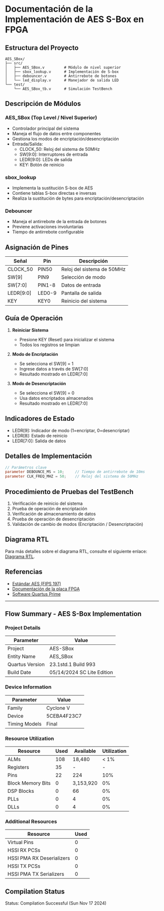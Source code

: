 # Documentación de la Implementación de AES S-Box en FPGA

## Estructura del Proyecto

```
AES_SBox/
├── src/
│   ├── AES_SBox.v         # Módulo de nivel superior
│   ├── sbox_lookup.v      # Implementación de S-box
│   ├── debouncer.v        # Antirrebote de botones
│   └── led_display.v      # Manejador de salida LED
└── test/
    └── AES_SBox_tb.v      # Simulación TestBench
```

## Descripción de Módulos

### AES_SBox (Top Level / Nivel Superior)
- Controlador principal del sistema
- Maneja el flujo de datos entre componentes
- Gestiona los modos de encriptación/desencriptación
- Entrada/Salida:
  - CLOCK_50: Reloj del sistema de 50MHz
  - SW[9:0]: Interruptores de entrada
  - LEDR[9:0]: LEDs de salida
  - KEY: Botón de reinicio

### sbox_lookup
- Implementa la sustitución S-box de AES
- Contiene tablas S-box directas e inversas
- Realiza la sustitución de bytes para encriptación/desencriptación

### Debouncer
- Maneja el antirrebote de la entrada de botones
- Previene activaciones involuntarias
- Tiempo de antirrebote configurable

## Asignación de Pines

| Señal    | Pin   | Descripción                |
|----------|-------|----------------------------|
| CLOCK_50 | PIN50 | Reloj del sistema de 50MHz |
| SW[9]    | PIN9  | Selección de modo          |
| SW[7:0]  | PIN1-8| Datos de entrada           |
| LEDR[9:0]| LED0-9| Pantalla de salida         |
| KEY      | KEY0  | Reinicio del sistema       |

## Guía de Operación

1. **Reiniciar Sistema**
   - Presione KEY (Reset) para inicializar el sistema
   - Todos los registros se limpian

2. **Modo de Encriptación**
   - Se selecciona el SW[9] = 1
   - Ingrese datos a través de SW[7:0]
   - Resultado mostrado en LEDR[7:0]

3. **Modo de Desencriptación**
   - Se selecciona el SW[9] = 0
   - Usa datos encriptados almacenados
   - Resultado mostrado en LEDR[7:0]

## Indicadores de Estado

- LEDR[9]: Indicador de modo (1=encriptar, 0=desencriptar)
- LEDR[8]: Estado de reinicio
- LEDR[7:0]: Salida de datos

## Detalles de Implementación

```verilog
// Parámetros clave
parameter DEBOUNCE_MS = 10;     // Tiempo de antirrebote de 10ms
parameter CLK_FREQ_MHZ = 50;    // Reloj del sistema de 50MHz
```

## Procedimiento de Pruebas del TestBench

1. Verificación de reinicio del sistema
2. Prueba de operación de encriptación
3. Verificación de almacenamiento de datos
4. Prueba de operación de desencriptación
5. Validación de cambio de modos (Encriptación / Desencriptación)

## Diagrama RTL

Para más detalles sobre el diagrama RTL, consulte el siguiente enlace: [Diagrama RTL](RTL_Diagram.pdf).

## Referencias

- [Estándar AES (FIPS 197)](https://nvlpubs.nist.gov/nistpubs/FIPS/NIST.FIPS.197.pdf)
- [Documentación de la placa FPGA](https://www.manualslib.com/manual/1493239/Terasic-De0-Cv.html#manual)
- [Software Quartus Prime](https://www.intel.com/content/www/us/en/support/programmable/support-resources/design-software/user-guides.html)

---

## Flow Summary - AES S-Box Implementation

### Project Details
| Parameter | Value |
|-----------|-------|
| Project | AES-SBox |
| Entity Name | AES_SBox |
| Quartus Version | 23.1std.1 Build 993 |
| Build Date | 05/14/2024 SC Lite Edition |

### Device Information
| Parameter | Value |
|-----------|-------|
| Family | Cyclone V |
| Device | 5CEBA4F23C7 |
| Timing Models | Final |

### Resource Utilization
| Resource | Used | Available | Utilization |
|----------|------|-----------|-------------|
| ALMs | 108 | 18,480 | < 1% |
| Registers | 35 | - | - |
| Pins | 22 | 224 | 10% |
| Block Memory Bits | 0 | 3,153,920 | 0% |
| DSP Blocks | 0 | 66 | 0% |
| PLLs | 0 | 4 | 0% |
| DLLs | 0 | 4 | 0% |

### Additional Resources
| Resource | Used |
|----------|------|
| Virtual Pins | 0 |
| HSSI RX PCSs | 0 |
| HSSI PMA RX Deserializers | 0 |
| HSSI TX PCSs | 0 |
| HSSI PMA TX Serializers | 0 |

## Compilation Status

Status: Compilation Successful (Sun Nov 17 2024)
